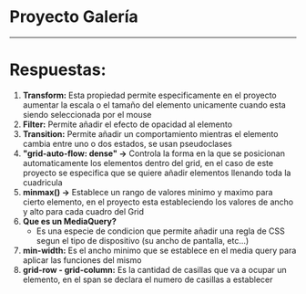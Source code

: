 # Proyecto Galería

----

# Respuestas:

1. **Transform:**  Esta propiedad permite especificamente en el proyecto aumentar la escala o el tamaño del elemento unicamente cuando esta siendo seleccionada por el mouse
2. **Filter:** Permite añadir el efecto de opacidad al elemento
3. **Transition:** Permite añadir un comportamiento mientras el elemento cambia entre uno o dos estados, se usan pseudoclases
4. **"grid-auto-flow: dense" ->** Controla la forma en la que se posicionan automaticamente los elementos dentro del grid, en el caso de este proyecto se especifica que se quiere añadir elementos llenando toda la cuadricula
5. **minmax() ->** Establece un rango de valores minimo y maximo para cierto elemento, en el proyecto esta estableciendo los valores de ancho y alto para cada cuadro del Grid
6. **Que es un MediaQuery?** 
   - Es una especie de condicion que permite añadir una regla de CSS segun el tipo de dispositivo (su ancho de pantalla, etc...)
7. **min-width:** Es el ancho minimo que se establece en el media query para aplicar las funciones del mismo
8. **grid-row - grid-column:** Es la cantidad de casillas que va a ocupar un elemento, en el span se declara el numero de casillas a establecer